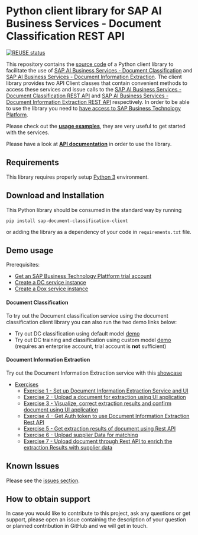 <!--
SPDX-FileCopyrightText: 2020 2019-2020 SAP SE

SPDX-License-Identifier: Apache-2.0
-->

# Python client library for SAP AI Business Services - Document Classification REST API

[![REUSE status](https://api.reuse.software/badge/github.com/SAP/document-classification-client)](https://api.reuse.software/info/github.com/SAP/document-classification-client)

This repository contains the [source code](sap_business_document_processing) of a Python client library to facilitate the use of [SAP AI Business Services - Document Classification](https://help.sap.com/dc) and [SAP AI Business Services - Document Information Extraction](https://help.sap.com/dox). The client library provides two API Client classes that contain convenient methods to access these services and issue calls to the [SAP AI Business Services - Document Classification REST API](https://help.sap.com/viewer/ca60cd2ed44f4261a3ae500234c46f37/SHIP/en-US/c1045a561faf4ba0ae2b0e7713f5e6c4.html) and [SAP AI Business Services - Document Information Extraction REST API](https://help.sap.com/viewer/5fa7265b9ff64d73bac7cec61ee55ae6/SHIP/en-US/ded7d34e60f1422ba2e04e892a7f0e25.html) respectively. In order to be able to use the library you need to [have access to SAP Business Technology Platform](https://www.sap.com/products/cloud-platform/get-started.html).

Please check out the [**usage examples**](./examples), they are very useful to get started with the services.

Please have a look at [**API documentation**](./API.md) in order to use the library.

## Requirements

This library requires properly setup [Python 3](https://www.python.org/downloads/) environment.

## Download and Installation

This Python library should be consumed in the standard way by running

```pip install sap-document-classification-client```

or adding the library as a dependency of your code in `requirements.txt` file.

## Demo usage

Prerequisites:
* [Get an SAP Business Technology Plattform trial account](https://developers.sap.com/tutorials/hcp-create-trial-account.html)
* [Create a DC service instance](https://developers.sap.com/tutorials/cp-aibus-dc-service-instance.html)
* [Create a Dox service instance](https://developers.sap.com/tutorials/cp-aibus-dox-service-instance.html)

#### Document Classification

To try out the Document classification service using the document classification client
library you can also run the two demo links below:
* Try out DC classification using default model [demo](https://mybinder.org/v2/gh/SAP/business-document-processing/main?filepath=examples%2Fdocument_classification_examples%2Fclassification_default_model.ipynb)
* Try out DC training and classification using custom model [demo](https://mybinder.org/v2/gh/SAP/business-document-processing/main?filepath=examples%2Fdocument_classification_examples%2Ftrain_and_evaluate_custom_model.ipynb) (requires an enterprise account, trial account is **not** sufficient)

#### Document Information Extraction

Try out the Document Information Extraction service with this [showcase](https://mybinder.org/v2/gh/SAP/business-document-processing/main?filepath=examples%2Fdocument_information_extraction_examples%2Finformation_extraction_showcase.ipynb)

- [Exercises](doc_inf_ext_exercises/)
    - [Exercise 1 - Set up Document Information Extraction Service and UI](doc_inf_ext_exercises#exercise-1---set-up-document-information-extraction-service-and-ui)
    - [Exercise 2 - Upload a document for extraction using UI application](doc_inf_ext_exercises#exercise-2---upload-documents-for-extraction-using-ui-application)
    - [Exercise 3 - Visualize, correct extraction results and confirm document using UI application](doc_inf_ext_exercises#exercise-3---visualize-correct-extraction-results-and-confirm-document-using-ui-application)
    - [Exercise 4 - Get Auth token to use Document Information Extraction Rest API](doc_inf_ext_exercises#exercise-4---get-auth-token-to-use-document-information-extraction-rest-api)
    - [Exercise 5 - Get extraction results of document using Rest API](doc_inf_ext_exercises#exercise-5---get-extraction-results-of-document-using-rest-api)
    - [Exercise 6 - Upload supplier Data for matching](doc_inf_ext_exercises#exercise-6---upload-supplier-data-for-matching)
    - [Exercise 7 - Upload document through Rest API to enrich the extraction Results with supplier data](doc_inf_ext_exercises#exercise-7---upload-document-through-rest-api-to-enrich-the-extraction-results-with-supplier-data)

## Known Issues

Please see the [issues section](https://github.com/SAP/business-document-processing/issues).

## How to obtain support

In case you would like to contribute to this project, ask any questions or get support, please open an issue containing the description of your question or planned contribution in GitHub and we will get in touch.
